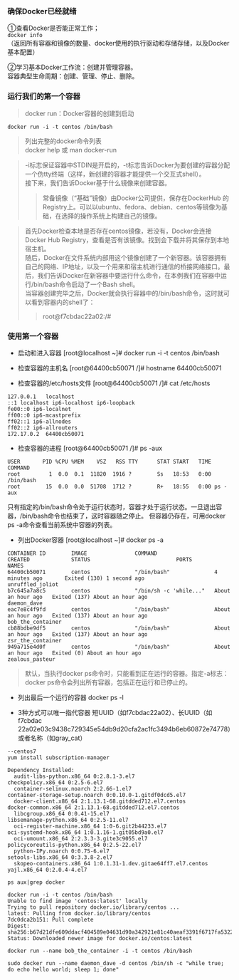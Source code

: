 ### 确保Docker已经就绪
①查看Docker是否能正常工作；  
`docker info`  
（返回所有容器和镜像的数量、docker使用的执行驱动和存储存储，以及Docker基本配置）

②学习基本Docker工作流：创建并管理容器。  
容器典型生命周期：创建、管理、停止、删除。

### 运行我们的第一个容器
>docker run：Docker容器的创建到启动

`docker run -i -t centos /bin/bash`
>列出完整的docker命令列表  
docker help 或 man docker-run

>-i标志保证容器中STDIN是开启的，-t标志告诉Docker为要创建的容器分配一个伪tty终端（这样，新创建的容器才能提供一个交互式shell）。  
接下来，我们告诉Docker基于什么镜像来创建容器。  
>>常备镜像（“基础”镜像）由Docker公司提供，保存在DockerHub 的 Registry上。可以以ubuntu、fedora、debian、centos等镜像为基础，在选择的操作系统上构建自己的镜像。

>首先Docker检查本地是否存在centos镜像，若没有，Docker会连接Docker Hub Registry，查看是否有该镜像。找到会下载并将其保存到本地宿主机。  
随后，Docker在文件系统内部用这个镜像创建了一个新容器。该容器拥有自己的网络、IP地址，以及一个用来和宿主机进行通信的桥接网络接口。最后，我们告诉Docker在新容器中要运行什么命令，在本例我们在容器中运行/bin/bash命令启动了一个Bash shell。  
当容器创建完毕之后，Docker就会执行容器中的/bin/bash命令，这时就可以看到容器内的shell了：  
>>root@f7cbdac22a02:/#

### 使用第一个容器
- 启动和进入容器
[root@localhost ~]# docker run -i -t centos /bin/bash

- 检查容器的主机名
[root@64400cb50071 /]# hostname
64400cb50071

- 检查容器的/etc/hosts文件
[root@64400cb50071 /]# cat /etc/hosts
```Linux
127.0.0.1	localhost
::1	localhost ip6-localhost ip6-loopback
fe00::0	ip6-localnet
ff00::0	ip6-mcastprefix
ff02::1	ip6-allnodes
ff02::2	ip6-allrouters
172.17.0.2	64400cb50071
```

- 检查容器的进程
[root@64400cb50071 /]# ps -aux
```Linux
USER       PID %CPU %MEM    VSZ   RSS TTY      STAT START   TIME COMMAND
root         1  0.0  0.1  11820  1916 ?        Ss   18:53   0:00 /bin/bash
root        15  0.0  0.0  51708  1712 ?        R+   18:55   0:00 ps -aux
```

只有指定的/bin/bash命令处于运行状态时，容器才处于运行状态。一旦退出容器，/bin/bash命令也结束了，这时容器随之停止。
但容器仍存在，可用docker ps -a命令查看当前系统中容器的列表。

- 列出Docker容器
[root@localhost ~]# docker ps -a

```Linux
CONTAINER ID        IMAGE               COMMAND                  CREATED             STATUS                           PORTS               NAMES
64400cb50071        centos              "/bin/bash"              4 minutes ago       Exited (130) 1 second ago                            unruffled_joliot
b7c645a7a8c5        centos              "/bin/sh -c 'while..."   About an hour ago   Exited (137) About an hour ago                       daemon_dave
eac7e8c4f9fd        centos              "/bin/bash"              About an hour ago   Exited (137) About an hour ago                       bob_the_container
cb88bdbe9df5        centos              "/bin/bash"              About an hour ago   Exited (137) About an hour ago                       zsr_the_container
949a715e4d0f        centos              "/bin/bash"              About an hour ago   Exited (0) About an hour ago                         zealous_pasteur
```
>默认，当执行docker ps命令时，只能看到正在运行的容器。指定-a标志：docker ps命令会列出所有容器，包括正在运行和已停止的。

- 列出最后一个运行的容器
docker ps -l

- 3种方式可以唯一指代容器
短UUID（如f7cbdac22a02）、长UUID（如f7cbdac
22a02e03c9438c729345e54db9d20cfa2ac1fc3494b6eb60872e74778）或者名称（如gray_cat）

```
--centos7
yum install subscription-manager
 
Dependency Installed:
  audit-libs-python.x86_64 0:2.8.1-3.el7                           checkpolicy.x86_64 0:2.5-6.el7                             
  container-selinux.noarch 2:2.66-1.el7                            container-storage-setup.noarch 0:0.10.0-1.gitdf0dcd5.el7   
  docker-client.x86_64 2:1.13.1-68.gitdded712.el7.centos           docker-common.x86_64 2:1.13.1-68.gitdded712.el7.centos     
  libcgroup.x86_64 0:0.41-15.el7                                   libsemanage-python.x86_64 0:2.5-11.el7                     
  oci-register-machine.x86_64 1:0-6.git2b44233.el7                 oci-systemd-hook.x86_64 1:0.1.16-1.git05bd9a0.el7          
  oci-umount.x86_64 2:2.3.3-3.gite3c9055.el7                       policycoreutils-python.x86_64 0:2.5-22.el7                 
  python-IPy.noarch 0:0.75-6.el7                                   setools-libs.x86_64 0:3.3.8-2.el7                          
  skopeo-containers.x86_64 1:0.1.31-1.dev.gitae64ff7.el7.centos    yajl.x86_64 0:2.0.4-4.el7 
  
ps aux|grep docker

docker run -i -t centos /bin/bash
Unable to find image 'centos:latest' locally
Trying to pull repository docker.io/library/centos ... 
latest: Pulling from docker.io/library/centos
7dc0dca2b151: Pull complete 
Digest: sha256:b67d21dfe609ddacf404589e04631d90a342921e81c40aeaf3391f6717fa5322
Status: Downloaded newer image for docker.io/centos:latest

docker run --name bob_the_container -i -t centos /bin/bash

sudo docker run --name daemon_dave -d centos /bin/sh -c "while true; do echo hello world; sleep 1; done"
```